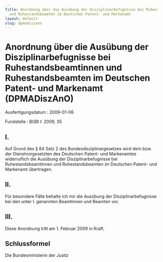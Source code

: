 ```yaml
---
Title: Anordnung über die Ausübung der Disziplinarbefugnisse bei Ruhestandsbeamtinnen
  und Ruhestandsbeamten im Deutschen Patent- und Markenamt
layout: default
slug: dpmadiszano
---
```


# Anordnung über die Ausübung der Disziplinarbefugnisse bei Ruhestandsbeamtinnen und Ruhestandsbeamten im Deutschen Patent- und Markenamt (DPMADiszAnO)

Ausfertigungsdatum
:   2009-01-06

Fundstelle
:   BGBl I: 2009, 35


## I.

Auf Grund des § 84 Satz 2 des Bundesdisziplinargesetzes wird dem bzw.
der Dienstvorgesetzten des Deutschen Patent- und Markenamtes
widerruflich die Ausübung der Disziplinarbefugnisse bei
Ruhestandsbeamtinnen und Ruhestandsbeamten im Deutschen Patent- und
Markenamt übertragen.


## II.

Für besondere Fälle behalte ich mir die Ausübung der
Disziplinarbefugnisse bei den unter I. genannten Beamtinnen und
Beamten vor.


## III.

Diese Anordnung tritt am 1. Februar 2009 in Kraft.


## Schlussformel

Die Bundesministerin der Justiz

